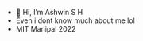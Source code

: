 - 👋 Hi, I’m Ashwin S H
- Even i dont know much about me lol
- MIT Manipal 2022
<!---
AshwinSH2000/AshwinSH2000 is a ✨ special ✨ repository because its `README.md` (this file) appears on your GitHub profile.
You can click the Preview link to take a look at your changes.
--->

